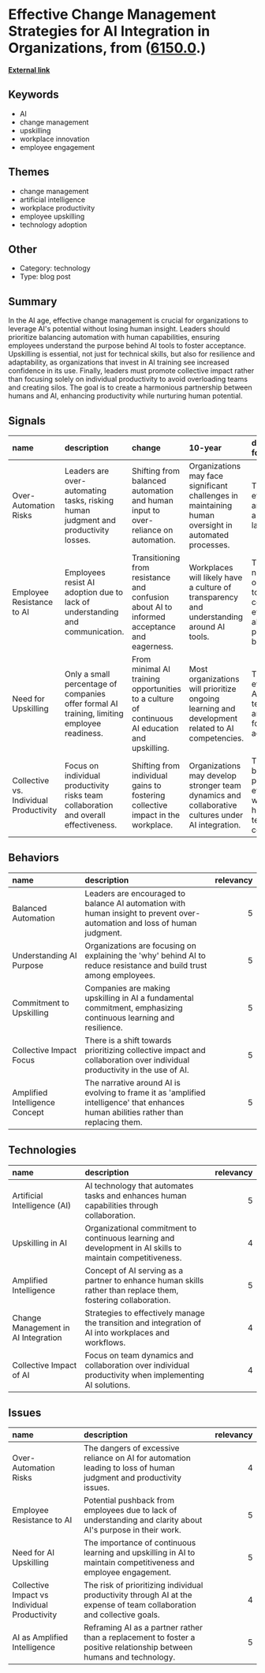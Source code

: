 # __Effective Change Management Strategies for AI Integration in Organizations__, from ([6150.0](https://kghosh.substack.com/p/6150.0).)

__[External link](https://www.reworked.co/digital-workplace/change-management-in-the-ai-age-how-to-sidestep-common-mistakes/)__



## Keywords

* AI
* change management
* upskilling
* workplace innovation
* employee engagement

## Themes

* change management
* artificial intelligence
* workplace productivity
* employee upskilling
* technology adoption

## Other

* Category: technology
* Type: blog post

## Summary

In the AI age, effective change management is crucial for organizations to leverage AI's potential without losing human insight. Leaders should prioritize balancing automation with human capabilities, ensuring employees understand the purpose behind AI tools to foster acceptance. Upskilling is essential, not just for technical skills, but also for resilience and adaptability, as organizations that invest in AI training see increased confidence in its use. Finally, leaders must promote collective impact rather than focusing solely on individual productivity to avoid overloading teams and creating silos. The goal is to create a harmonious partnership between humans and AI, enhancing productivity while nurturing human potential.

## Signals

| name                                   | description                                                                                 | change                                                                                         | 10-year                                                                                              | driving-force                                                                               |   relevancy |
|:---------------------------------------|:--------------------------------------------------------------------------------------------|:-----------------------------------------------------------------------------------------------|:-----------------------------------------------------------------------------------------------------|:--------------------------------------------------------------------------------------------|------------:|
| Over-Automation Risks                  | Leaders are over-automating tasks, risking human judgment and productivity losses.          | Shifting from balanced automation and human input to over-reliance on automation.              | Organizations may face significant challenges in maintaining human oversight in automated processes. | The drive for efficiency and speed in a competitive landscape.                              |           4 |
| Employee Resistance to AI              | Employees resist AI adoption due to lack of understanding and communication.                | Transitioning from resistance and confusion about AI to informed acceptance and eagerness.     | Workplaces will likely have a culture of transparency and understanding around AI tools.             | The necessity for organizations to communicate effectively about AI's purpose and benefits. |           5 |
| Need for Upskilling                    | Only a small percentage of companies offer formal AI training, limiting employee readiness. | From minimal AI training opportunities to a culture of continuous AI education and upskilling. | Most organizations will prioritize ongoing learning and development related to AI competencies.      | The rapid evolution of AI technology and the need for employee adaptability.                |           5 |
| Collective vs. Individual Productivity | Focus on individual productivity risks team collaboration and overall effectiveness.        | Shifting from individual gains to fostering collective impact in the workplace.                | Organizations may develop stronger team dynamics and collaborative cultures under AI integration.    | The need to balance personal efficiency with the health of team collaboration.              |           4 |

## Behaviors

| name                           | description                                                                                                                           |   relevancy |
|:-------------------------------|:--------------------------------------------------------------------------------------------------------------------------------------|------------:|
| Balanced Automation            | Leaders are encouraged to balance AI automation with human insight to prevent over-automation and loss of human judgment.             |           5 |
| Understanding AI Purpose       | Organizations are focusing on explaining the 'why' behind AI to reduce resistance and build trust among employees.                    |           5 |
| Commitment to Upskilling       | Companies are making upskilling in AI a fundamental commitment, emphasizing continuous learning and resilience.                       |           5 |
| Collective Impact Focus        | There is a shift towards prioritizing collective impact and collaboration over individual productivity in the use of AI.              |           5 |
| Amplified Intelligence Concept | The narrative around AI is evolving to frame it as 'amplified intelligence' that enhances human abilities rather than replacing them. |           5 |

## Technologies

| name                                | description                                                                                                   |   relevancy |
|:------------------------------------|:--------------------------------------------------------------------------------------------------------------|------------:|
| Artificial Intelligence (AI)        | AI technology that automates tasks and enhances human capabilities through collaboration.                     |           5 |
| Upskilling in AI                    | Organizational commitment to continuous learning and development in AI skills to maintain competitiveness.    |           4 |
| Amplified Intelligence              | Concept of AI serving as a partner to enhance human skills rather than replace them, fostering collaboration. |           5 |
| Change Management in AI Integration | Strategies to effectively manage the transition and integration of AI into workplaces and workflows.          |           4 |
| Collective Impact of AI             | Focus on team dynamics and collaboration over individual productivity when implementing AI solutions.         |           4 |

## Issues

| name                                         | description                                                                                                            |   relevancy |
|:---------------------------------------------|:-----------------------------------------------------------------------------------------------------------------------|------------:|
| Over-Automation Risks                        | The dangers of excessive reliance on AI for automation leading to loss of human judgment and productivity issues.      |           4 |
| Employee Resistance to AI                    | Potential pushback from employees due to lack of understanding and clarity about AI's purpose in their work.           |           5 |
| Need for AI Upskilling                       | The importance of continuous learning and upskilling in AI to maintain competitiveness and employee engagement.        |           5 |
| Collective Impact vs Individual Productivity | The risk of prioritizing individual productivity through AI at the expense of team collaboration and collective goals. |           4 |
| AI as Amplified Intelligence                 | Reframing AI as a partner rather than a replacement to foster a positive relationship between humans and technology.   |           5 |